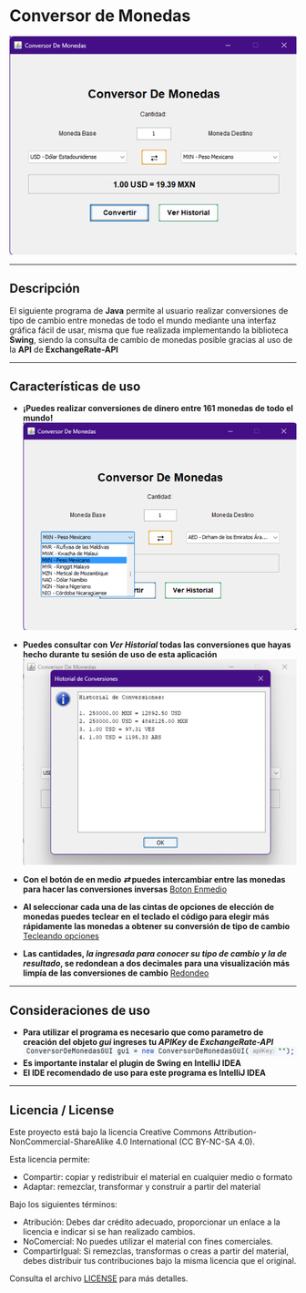 # Conversor de Monedas

![Página Principal del programa](img/mainpageConversorDeMonedas.png)

---

## Descripción

El siguiente programa de **Java** permite al usuario realizar conversiones
de tipo de cambio entre monedas de todo el mundo mediante una interfaz 
gráfica fácil de usar, misma que fue realizada implementando la biblioteca
**Swing**, siendo la consulta de cambio de monedas posible gracias al uso de
la **API** de **ExchangeRate-API**

---

## Características de uso

- **¡Puedes realizar conversiones de dinero entre 161 monedas de todo el mundo!**
![Cinta de opciones de monedas](img/cintadeopcionesdemoneda.png)

- **Puedes consultar con *Ver Historial* todas las conversiones que hayas hecho durante tu sesión de uso de esta aplicación**
![Historial](img/historial.png)

- **Con el botón de en medio *⇄* puedes intercambiar entre las monedas para hacer las conversiones inversas**
[Boton Enmedio](https://github.com/user-attachments/assets/ea397be6-8b7c-4307-8972-654c1e4b7698)

- **Al seleccionar cada una de las cintas de opciones de elección de monedas puedes teclear en el teclado el código para elegir más rápidamente las monedas a obtener su conversión de tipo de cambio**
[Tecleando opciones](https://github.com/user-attachments/assets/96bee344-a126-4fad-b9a2-cf85fc613d53)

- **Las cantidades, *la ingresada para conocer su tipo de cambio y la de resultado*, se redondean a dos decimales para una visualización más limpía de las conversiones de cambio**
[Redondeo](https://github.com/user-attachments/assets/3a97630b-bb44-4f36-a7bf-03c145a5c99d)

---

## Consideraciones de uso

- **Para utilizar el programa es necesario que como parametro de creación del objeto *gui* ingreses tu *APIKey* de *ExchangeRate-API***
![API](img/api.png)
- **Es importante instalar el plugin de Swing en IntelliJ IDEA**
- **El IDE recomendado de uso para este programa es IntelliJ IDEA**

---

## Licencia / License

Este proyecto está bajo la licencia Creative Commons Attribution-NonCommercial-ShareAlike 4.0 International (CC BY-NC-SA 4.0).

Esta licencia permite:
- Compartir: copiar y redistribuir el material en cualquier medio o formato
- Adaptar: remezclar, transformar y construir a partir del material

Bajo los siguientes términos:
- Atribución: Debes dar crédito adecuado, proporcionar un enlace a la licencia e indicar si se han realizado cambios.
- NoComercial: No puedes utilizar el material con fines comerciales.
- CompartirIgual: Si remezclas, transformas o creas a partir del material, debes distribuir tus contribuciones bajo la misma licencia que el original.

Consulta el archivo [LICENSE](LICENSE.md) para más detalles.
